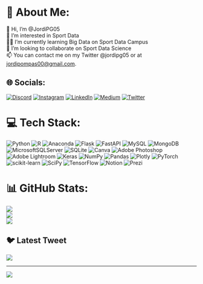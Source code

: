# 💫 About Me:
👋 Hi, I’m @JordiPG05<br>👀 I’m interested in Sport Data<br>🧑‍🎓 I’m currently learning Big Data on Sport Data Campus<br>🚀 I’m looking to collaborate on Sport Data Science<br>📫 You can contact me on my Twitter @jordipg05 or at jordipompas00@gmail.com.


## 🌐 Socials:
[![Discord](https://img.shields.io/badge/Discord-%237289DA.svg?logo=discord&logoColor=white)](https://discord.gg/JORDIPG#1017) [![Instagram](https://img.shields.io/badge/Instagram-%23E4405F.svg?logo=Instagram&logoColor=white)](https://instagram.com/@jordipg05) [![LinkedIn](https://img.shields.io/badge/LinkedIn-%230077B5.svg?logo=linkedin&logoColor=white)](https://linkedin.com/in/jordipompas) [![Medium](https://img.shields.io/badge/Medium-12100E?logo=medium&logoColor=white)](https://medium.com/@@jordipompas00) [![Twitter](https://img.shields.io/badge/Twitter-%231DA1F2.svg?logo=Twitter&logoColor=white)](https://twitter.com/@jordipg05) 

# 💻 Tech Stack:
![Python](https://img.shields.io/badge/python-3670A0?style=flat&logo=python&logoColor=ffdd54) ![R](https://img.shields.io/badge/r-%23276DC3.svg?style=flat&logo=r&logoColor=white) ![Anaconda](https://img.shields.io/badge/Anaconda-%2344A833.svg?style=flat&logo=anaconda&logoColor=white) ![Flask](https://img.shields.io/badge/flask-%23000.svg?style=flat&logo=flask&logoColor=white) ![FastAPI](https://img.shields.io/badge/FastAPI-005571?style=flat&logo=fastapi) ![MySQL](https://img.shields.io/badge/mysql-%2300f.svg?style=flat&logo=mysql&logoColor=white) ![MongoDB](https://img.shields.io/badge/MongoDB-%234ea94b.svg?style=flat&logo=mongodb&logoColor=white) ![MicrosoftSQLServer](https://img.shields.io/badge/Microsoft%20SQL%20Sever-CC2927?style=flat&logo=microsoft%20sql%20server&logoColor=white) ![SQLite](https://img.shields.io/badge/sqlite-%2307405e.svg?style=flat&logo=sqlite&logoColor=white) ![Canva](https://img.shields.io/badge/Canva-%2300C4CC.svg?style=flat&logo=Canva&logoColor=white) ![Adobe Photoshop](https://img.shields.io/badge/adobephotoshop-%2331A8FF.svg?style=flat&logo=adobephotoshop&logoColor=white) ![Adobe Lightroom](https://img.shields.io/badge/Adobe%20Lightroom-31A8FF.svg?style=flat&logo=Adobe%20Lightroom&logoColor=white) ![Keras](https://img.shields.io/badge/Keras-%23D00000.svg?style=flat&logo=Keras&logoColor=white) ![NumPy](https://img.shields.io/badge/numpy-%23013243.svg?style=flat&logo=numpy&logoColor=white) ![Pandas](https://img.shields.io/badge/pandas-%23150458.svg?style=flat&logo=pandas&logoColor=white) ![Plotly](https://img.shields.io/badge/Plotly-%233F4F75.svg?style=flat&logo=plotly&logoColor=white) ![PyTorch](https://img.shields.io/badge/PyTorch-%23EE4C2C.svg?style=flat&logo=PyTorch&logoColor=white) ![scikit-learn](https://img.shields.io/badge/scikit--learn-%23F7931E.svg?style=flat&logo=scikit-learn&logoColor=white) ![SciPy](https://img.shields.io/badge/SciPy-%230C55A5.svg?style=flat&logo=scipy&logoColor=%white) ![TensorFlow](https://img.shields.io/badge/TensorFlow-%23FF6F00.svg?style=flat&logo=TensorFlow&logoColor=white) ![Notion](https://img.shields.io/badge/Notion-%23000000.svg?style=flat&logo=notion&logoColor=white) ![Prezi](https://img.shields.io/badge/Prezi-%23000000.svg?style=flat&logo=Prezi&logoColor=white)
# 📊 GitHub Stats:
![](https://github-readme-stats.vercel.app/api?username=jordipg05&theme=radical&hide_border=false&include_all_commits=true&count_private=true)<br/>
![](https://github-readme-streak-stats.herokuapp.com/?user=jordipg05&theme=radical&hide_border=false)<br/>
![](https://github-readme-stats.vercel.app/api/top-langs/?username=jordipg05&theme=radical&hide_border=false&include_all_commits=true&count_private=true&layout=compact)

## 🐦 Latest Tweet
[![](https://gtce.itsvg.in/api?username=@jordipg05)](https://github.com/VishwaGauravIn/github-twitter-card-embed)

---
[![](https://visitcount.itsvg.in/api?id=jordipg05&icon=0&color=0)](https://visitcount.itsvg.in)

<!-- Proudly created with GPRM ( https://gprm.itsvg.in ) -->
